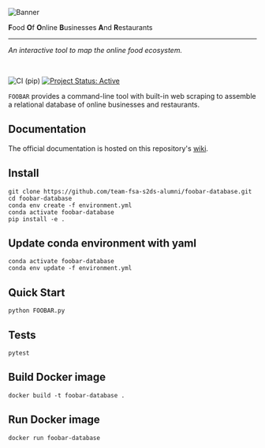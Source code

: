 ![Banner](https://github.com/team-fsa-s2ds-alumni/foobar-database/blob/master/static/banner.png)

**F**ood **O**f **O**nline **B**usinesses **A**nd **R**estaurants

<hr>

*An interactive tool to map the online food ecosystem.*

<br>

![CI (pip)](https://github.com/team-fsa-s2ds-alumni/foobar-database/workflows/CI%20(conda)/badge.svg)
[![Project Status: Active](https://www.repostatus.org/badges/latest/active.svg)](https://www.repostatus.org/#active)

`FOOBAR` provides a command-line tool with built-in web scraping to assemble a relational database of online businesses and restaurants.

## Documentation

The official documentation is hosted on this repository's [wiki](https://github.com/team-fsa-s2ds-alumni/foobar-database/wiki).

## Install

```
git clone https://github.com/team-fsa-s2ds-alumni/foobar-database.git
cd foobar-database
conda env create -f environment.yml
conda activate foobar-database
pip install -e .
```

## Update conda environment with yaml
```
conda activate foobar-database
conda env update -f environment.yml
```

## Quick Start

```
python FOOBAR.py
```

## Tests
```
pytest
```

## Build Docker image

```
docker build -t foobar-database .
```

## Run Docker image

```
docker run foobar-database
```

